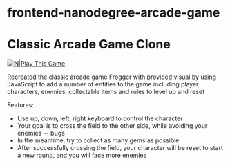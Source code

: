 frontend-nanodegree-arcade-game
===============================

# Classic Arcade Game Clone

[![N|Play This Game](http://www.microgamingonlinecasinos.org/wp-content/uploads/2013/05/Play-Now-Button.jpg)](https://yaochen1224.github.io/)

Recreated the classic arcade game Frogger with provided visual by using JavaScript to add a number of entities to the game including player characters, enemies, collectable items and rules to level up and reset

Features:
  - Use up, down, left, right keyboard to control the character
  - Your goal is to cross the field to the other side, while avoiding your enemies -- bugs
  - In the meantime, try to collect as many gems as possible
  - After successfully crossing the field, your character will be reset to start a new round, and you will face more enemies
